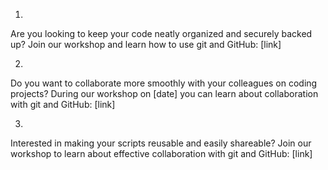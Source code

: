 1.
Are you looking to keep your code neatly organized and securely backed up? Join our workshop and learn how to use git and GitHub: [link]

2.
Do you want to collaborate more smoothly with your colleagues on coding projects? During our workshop on [date] 
you can learn about collaboration with git and GitHub: [link]

3.
Interested in making your scripts reusable and easily shareable?
Join our workshop to learn about effective collaboration with git and GitHub: [link]
